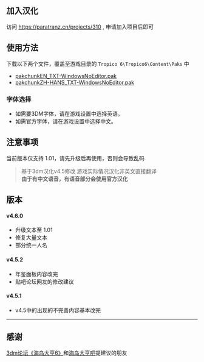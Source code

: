 ## 加入汉化
访问 https://paratranz.cn/projects/310 , 申请加入项目后即可

## 使用方法
下载以下两个文件，覆盖至游戏目录的 `Tropico 6\Tropico6\Content\Paks` 中
- [pakchunkEN_TXT-WindowsNoEditor.pak](https://github.com/gamesyofo/Tropico6-part-zh-hans/blob/master/pakchunkEN_TXT-WindowsNoEditor.pak)
- [pakchunkZH-HANS_TXT-WindowsNoEditor.pak](https://github.com/gamesyofo/Tropico6-part-zh-hans/blob/master/pakchunkZH-HANS_TXT-WindowsNoEditor.pak)

### 字体选择

- 如需要3DM字体，请在游戏设置中选择英语。
- 如需官方字体，请在游戏设置中选择中文。

## 注意事项
当前版本仅支持 1.01，请先升级后再使用，否则会导致乱码

> 基于3dm汉化v4.5修改
> 游戏实际情况汉化非英文直接翻译  
> **由于有中文语音，有语音部分会使用官方汉化**  

## 版本

#### v4.6.0
- 升级文本至 1.01
- 修复大量文本
- 部分统一人名

#### v4.5.2
- 年鉴面板内容改完  
- 贴吧论坛网友的修改建议

#### v4.5.1  
- v4.5中的出现的不完善内容基本改完

***

## 感谢

[3dm论坛《海岛大亨6》](http://bbs.3dmgame.com/thread-5870339-1-1.html)和[海岛大亨吧](https://tieba.baidu.com/p/6090367810)提建议的朋友
